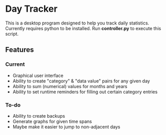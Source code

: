 # Day Tracker
This is a desktop program designed to help you track daily statistics. Currently requires python to be installed. Run **controller.py** to execute this script.

## Features
### Current
 * Graphical user interface
 * Ability to create "category" & "data value" pairs for any given day
 * Ability to sum (numerical) values for months and years
 * Ability to set runtime reminders for filling out certain category entries

### To-do
 * Ability to create backups
 * Generate graphs for given time spans
 * Maybe make it easier to jump to non-adjacent days

